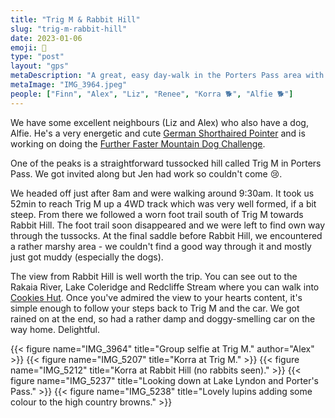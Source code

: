 ```yaml
---
title: "Trig M & Rabbit Hill"
slug: "trig-m-rabbit-hill"
date: 2023-01-06
emoji: 🥾
type: "post"
layout: "gps"
metaDescription: "A great, easy day-walk in the Porters Pass area with wonderful high country views."
metaImage: "IMG_3964.jpeg"
people: ["Finn", "Alex", "Liz", "Renee", "Korra 🐕", "Alfie 🐕"]
---
```


We have some excellent neighbours (Liz and Alex) who also have a dog, Alfie. He's a very energetic and cute [German Shorthaired Pointer](https://en.wikipedia.org/wiki/German_Shorthaired_Pointer) and is working on doing the [Further Faster Mountain Dog Challenge](https://www.furtherfaster.co.nz/pages/mountain-dog-challenge).

One of the peaks is a straightforward tussocked hill called Trig M in Porters Pass. We got invited along but Jen had work so couldn't come 😢.

We headed off just after 8am and were walking around 9:30am. It took us 52min to reach Trig M up a 4WD track which was very well formed, if a bit steep. From there we followed a worn foot trail south of Trig M towards Rabbit Hill. The foot trail soon disappeared and we were left to find own way through the tussocks. At the final saddle before Rabbit Hill, we encountered a rather marshy area - we couldn't find a good way through it and mostly just got muddy (especially the dogs).

The view from Rabbit Hill is well worth the trip. You can see out to the Rakaia River, Lake Coleridge and Redcliffe Stream where you can walk into [Cookies Hut](/posts/comyns-cookies-circuit/). Once you've admired the view to your hearts content, it's simple enough to follow your steps back to Trig M and the car. We got rained on at the end, so had a rather damp and doggy-smelling car on the way home. Delightful.

{{< figure name="IMG_3964" title="Group selfie at Trig M." author="Alex" >}}
{{< figure name="IMG_5207" title="Korra at Trig M." >}}
{{< figure name="IMG_5212" title="Korra at Rabbit Hill (no rabbits seen)." >}}
{{< figure name="IMG_5237" title="Looking down at Lake Lyndon and Porter's Pass." >}}
{{< figure name="IMG_5238" title="Lovely lupins adding some colour to the high country browns." >}}
